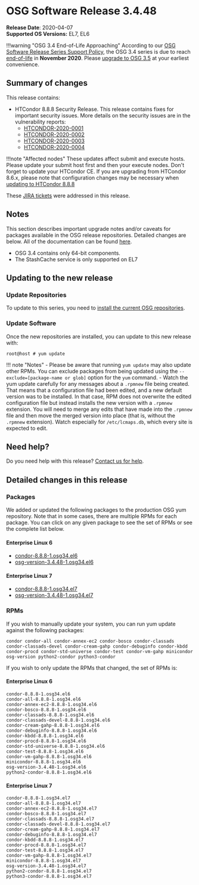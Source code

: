 OSG Software Release 3.4.48
===========================

**Release Date**: 2020-04-07    
**Supported OS Versions:** EL7, EL6

!!!warning "OSG 3.4 End-of-Life Approaching"
    According to our
    [OSG Software Release Series Support Policy](https://opensciencegrid.org/technology/policy/release-series/),
    the OSG 3.4 series is due to reach
    [end-of-life](https://opensciencegrid.org/technology/policy/release-series/#life-cycle-dates) in **November 2020**.
    Please [upgrade to OSG 3.5](https://opensciencegrid.org/docs/release/release_series/#updating-to-osg-35)
    at your earliest convenience.

Summary of changes
------------------

This release contains:

-   HTCondor 8.8.8 Security Release. This release contains fixes for important security issues. More details on the security issues are in the vulnerability reports:
    -   [HTCONDOR-2020-0001](http://htcondor.org/security/vulnerabilities/HTCONDOR-2020-0001.html)
    -   [HTCONDOR-2020-0002](http://htcondor.org/security/vulnerabilities/HTCONDOR-2020-0002.html)
    -   [HTCONDOR-2020-0003](http://htcondor.org/security/vulnerabilities/HTCONDOR-2020-0003.html)
    -   [HTCONDOR-2020-0004](http://htcondor.org/security/vulnerabilities/HTCONDOR-2020-0004.html)

!!!note "Affected nodes"
    These updates affect submit and execute hosts. Please update your submit host first and then your execute nodes.
    Don't forget to update your HTCondor CE.
    If you are upgrading from HTCondor 8.6.x, please note that configuration changes may be necessary when
    [updating to HTCondor 8.8.8](https://opensciencegrid.org/docs/release/release_series/#updating-to-htcondor-88x_1)


These [JIRA tickets](https://jira.opensciencegrid.org/issues/?jql=project%20%3D%20SOFTWARE%20AND%20fixVersion%20%3D%203.4.48%20ORDER%20BY%20priority%20DESC%2C%20key%20DESC) were addressed in this release.

Notes
-----

This section describes important upgrade notes and/or caveats for packages available in the OSG release repositories.
Detailed changes are below. All of the documentation can be found [here](/index.md).

-   OSG 3.4 contains only 64-bit components.
-   The StashCache service is only supported on EL7

Updating to the new release
---------------------------

### Update Repositories

To update to this series, you need to [install the current OSG repositories](/common/yum#install-osg-repositories).

### Update Software

Once the new repositories are installed, you can update to this new release with:

``` console
root@host # yum update
```

!!! note "Notes"
    -   Please be aware that running `yum update` may also update other RPMs. You can exclude packages from being updated using the `--exclude=[package-name or glob]` option for the `yum` command.
    -   Watch the yum update carefully for any messages about a `.rpmnew` file being created. That means that a configuration file had been edited, and a new default version was to be installed. In that case, RPM does not overwrite the edited configuration file but instead installs the new version with a `.rpmnew` extension. You will need to merge any edits that have made into the `.rpmnew` file and then move the merged version into place (that is, without the `.rpmnew` extension). Watch especially for `/etc/lcmaps.db`, which every site is expected to edit.

Need help?
----------

Do you need help with this release? [Contact us for help](/common/help).

Detailed changes in this release
--------------------------------

### Packages

We added or updated the following packages to the production OSG yum repository. Note that in some cases, there are multiple RPMs for each package. You can click on any given package to see the set of RPMs or see the complete list below.

#### Enterprise Linux 6

-   [condor-8.8.8-1.osg34.el6](https://koji.chtc.wisc.edu/koji/search?match=glob&type=build&terms=condor-8.8.8-1.osg34.el6)
-   [osg-version-3.4.48-1.osg34.el6](https://koji.chtc.wisc.edu/koji/search?match=glob&type=build&terms=osg-version-3.4.48-1.osg34.el6)

#### Enterprise Linux 7

-   [condor-8.8.8-1.osg34.el7](https://koji.chtc.wisc.edu/koji/search?match=glob&type=build&terms=condor-8.8.8-1.osg34.el7)
-   [osg-version-3.4.48-1.osg34.el7](https://koji.chtc.wisc.edu/koji/search?match=glob&type=build&terms=osg-version-3.4.48-1.osg34.el7)

### RPMs

If you wish to manually update your system, you can run yum update against the following packages:

    condor condor-all condor-annex-ec2 condor-bosco condor-classads condor-classads-devel condor-cream-gahp condor-debuginfo condor-kbdd condor-procd condor-std-universe condor-test condor-vm-gahp minicondor osg-version python2-condor python3-condor

If you wish to only update the RPMs that changed, the set of RPMs is:

#### Enterprise Linux 6

``` file
condor-8.8.8-1.osg34.el6
condor-all-8.8.8-1.osg34.el6
condor-annex-ec2-8.8.8-1.osg34.el6
condor-bosco-8.8.8-1.osg34.el6
condor-classads-8.8.8-1.osg34.el6
condor-classads-devel-8.8.8-1.osg34.el6
condor-cream-gahp-8.8.8-1.osg34.el6
condor-debuginfo-8.8.8-1.osg34.el6
condor-kbdd-8.8.8-1.osg34.el6
condor-procd-8.8.8-1.osg34.el6
condor-std-universe-8.8.8-1.osg34.el6
condor-test-8.8.8-1.osg34.el6
condor-vm-gahp-8.8.8-1.osg34.el6
minicondor-8.8.8-1.osg34.el6
osg-version-3.4.48-1.osg34.el6
python2-condor-8.8.8-1.osg34.el6
```

#### Enterprise Linux 7

``` file
condor-8.8.8-1.osg34.el7
condor-all-8.8.8-1.osg34.el7
condor-annex-ec2-8.8.8-1.osg34.el7
condor-bosco-8.8.8-1.osg34.el7
condor-classads-8.8.8-1.osg34.el7
condor-classads-devel-8.8.8-1.osg34.el7
condor-cream-gahp-8.8.8-1.osg34.el7
condor-debuginfo-8.8.8-1.osg34.el7
condor-kbdd-8.8.8-1.osg34.el7
condor-procd-8.8.8-1.osg34.el7
condor-test-8.8.8-1.osg34.el7
condor-vm-gahp-8.8.8-1.osg34.el7
minicondor-8.8.8-1.osg34.el7
osg-version-3.4.48-1.osg34.el7
python2-condor-8.8.8-1.osg34.el7
python3-condor-8.8.8-1.osg34.el7
```
